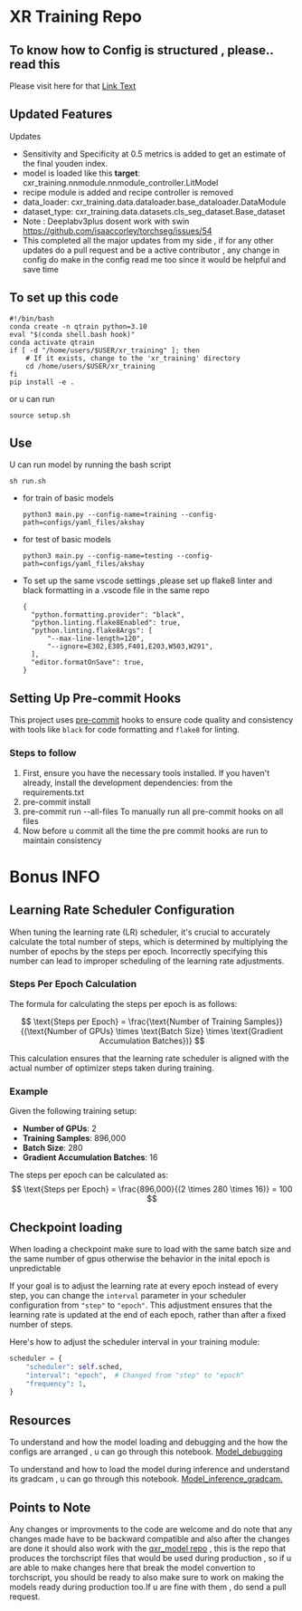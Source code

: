 XR Training Repo
===

## To know how to Config is structured , please.. read this

Please visit here for that [Link Text](configs/README.md)

## Updated Features

Updates
  - Sensitivity and Specificity at 0.5 metrics is added to get an estimate of the final youden index.
  - model is loaded like this __target__: cxr_training.nnmodule.nnmodule_controller.LitModel
  - recipe module is added and recipe controller is removed
  - data_loader: cxr_training.data.dataloader.base_dataloader.DataModule
  - dataset_type: cxr_training.data.datasets.cls_seg_dataset.Base_dataset
  - Note : Deeplabv3plus dosent work with swin
https://github.com/isaaccorley/torchseg/issues/54
  - This completed all the major updates from my side , if for any other updates do a pull request and be a active contributor , any change in config do make in the config read me too since it would be helpful and save time

## To set up this code
  ```
  #!/bin/bash
  conda create -n qtrain python=3.10
  eval "$(conda shell.bash hook)"
  conda activate qtrain
  if [ -d "/home/users/$USER/xr_training" ]; then
      # If it exists, change to the 'xr_training' directory
      cd /home/users/$USER/xr_training
  fi
  pip install -e .
  ```

  or u can run
  ```
  source setup.sh
  ```
## Use

  U can run model by running the bash script
  ```
  sh run.sh
  ```

- for train of basic models
  ```
  python3 main.py --config-name=training --config-path=configs/yaml_files/akshay
  ```

- for test of basic models
  ```
  python3 main.py --config-name=testing --config-path=configs/yaml_files/akshay
  ```

- To set up the same vscode settings ,please set up flake8 linter and black formatting in a .vscode file in the same repo
  ```
  {
    "python.formatting.provider": "black",
    "python.linting.flake8Enabled": true,
    "python.linting.flake8Args": [
        "--max-line-length=120",
        "--ignore=E302,E305,F401,E203,W503,W291",
    ],
    "editor.formatOnSave": true,
  }
  ```

## Setting Up Pre-commit Hooks

This project uses [pre-commit](https://pre-commit.com/) hooks to ensure code quality and consistency with tools like `black` for code formatting and `flake8` for linting.

### Steps to follow

1) First, ensure you have the necessary tools installed. If you haven't already, install the development dependencies: from the requirements.txt
1) pre-commit install
1) pre-commit run --all-files To manually run all pre-commit hooks on all files
1) Now before u commit all the time the pre commit hooks are run to maintain consistency

# Bonus INFO
## Learning Rate Scheduler Configuration

When tuning the learning rate (LR) scheduler, it's crucial to accurately calculate the total number of steps, which is determined by multiplying the number of epochs by the steps per epoch. Incorrectly specifying this number can lead to improper scheduling of the learning rate adjustments.

### Steps Per Epoch Calculation

The formula for calculating the steps per epoch is as follows:

$$
\text{Steps per Epoch} = \frac{\text{Number of Training Samples}}{(\text{Number of GPUs} \times \text{Batch Size} \times \text{Gradient Accumulation Batches})}
$$

This calculation ensures that the learning rate scheduler is aligned with the actual number of optimizer steps taken during training.

### Example

Given the following training setup:

- **Number of GPUs**: 2
- **Training Samples**: 896,000
- **Batch Size**: 280
- **Gradient Accumulation Batches**: 16

The steps per epoch can be calculated as:
$$
\text{Steps per Epoch} = \frac{896,000}{(2 \times 280 \times 16)} = 100
$$

## Checkpoint loading
When loading a checkpoint make sure to load with the same batch size and the same number of gpus otherwise the behavior in the inital epoch is unpredictable


If your goal is to adjust the learning rate at every epoch instead of every step, you can change the `interval` parameter in your scheduler configuration from `"step"` to `"epoch"`. This adjustment ensures that the learning rate is updated at the end of each epoch, rather than after a fixed number of steps.

Here's how to adjust the scheduler interval in your training module:

```python
scheduler = {
    "scheduler": self.sched,
    "interval": "epoch",  # Changed from "step" to "epoch"
    "frequency": 1,
}
```

## Resources

To understand and how the model loading and debugging and the how the configs are arranged , u can go through this notebook.
[Model_debugging](https://github.com/qureai/xr_training/blob/master/notebooks/model_debugging.ipynb)

To understand and how to load the model during inference and understand its gradcam , u can go through this notebook.
[Model_inference_gradcam.](https://github.com/qureai/xr_training/blob/master/notebooks/model_inference_gradcam.ipynb)

## Points to Note

Any changes or improvments to the code are welcome and do note that any changes made have to be backward compatible and also after the changes are done it should also work with the [qxr_model repo](https://github.com/qureai/cxr_models) , this is the repo that produces the torchscript files that would be used during production , so if u are able to make changes here that break the model convertion to torchscript, you should be ready to also make sure to work on making the models ready during production too.If u are fine with them , do send a pull request.
